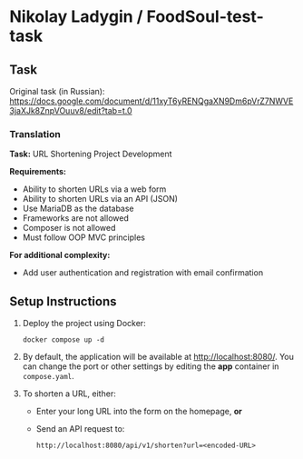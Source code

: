 # Nikolay Ladygin / FoodSoul-test-task

## Task

Original task (in Russian): https://docs.google.com/document/d/11xyT6yRENQgaXN9Dm6pVrZ7NWVE3jaXJk8ZnpVOuuv8/edit?tab=t.0

### Translation

**Task:** URL Shortening Project Development

**Requirements:**

* Ability to shorten URLs via a web form
* Ability to shorten URLs via an API (JSON)
* Use MariaDB as the database
* Frameworks are not allowed
* Composer is not allowed
* Must follow OOP MVC principles

**For additional complexity:**

* Add user authentication and registration with email confirmation


## Setup Instructions

1. Deploy the project using Docker:

   ```
   docker compose up -d
   ```

2. By default, the application will be available at [http://localhost:8080/](http://localhost:8080/).
   You can change the port or other settings by editing the **app** container in `compose.yaml`.

3. To shorten a URL, either:

   * Enter your long URL into the form on the homepage, **or**
   * Send an API request to:

     ```
     http://localhost:8080/api/v1/shorten?url=<encoded-URL>
     ```
